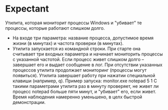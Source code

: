 # Expectant
Утилита, которая мониторит процессы Windows и "убивает" те процессы, которые работают слишком долго.
- На входе три параметра: название процесса, допустимое время жизни (в минутах) и частота проверки (в минутах).
- Утилита запускается из командной строки. При старте она считывает три входных параметра и начинает мониторить процессы с указанной частотой. Если процесс живет слишком долго – завершает его и выдает сообщение в лог. При отсутствии указанных процессов утилита продолжает мониторинг (процессы могут появиться). Утилита завершает работу при нажатии специальной клавиши (например, q).
Пример запуска:
monitor.exe notepad 5 1
С такими параметрами утилита раз в минуту проверяет, не живет ли процесс notepad больше пяти минут, и "убивает" его, если живет.
Время наблюдения намеренно уменьшено, в целх быстрой демонстрации.
